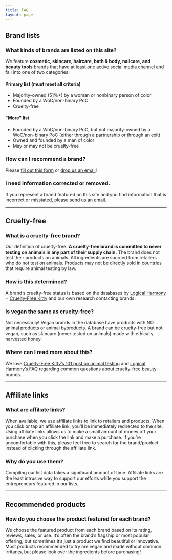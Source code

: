 ```yaml
---
title: FAQ
layout: page
---
```


## Brand lists

### What kinds of brands are listed on this site?
We feature **cosmetic, skincare, haircare, bath & body, nailcare, and beauty tools** brands that have at least one active social media channel and fall into one of two categories:

#### Primary list (must meet all criteria)
* Majority-owned (51%+) by a woman or nonbinary person of color
* Founded by a WoC/non-binary PoC
* Cruelty-free

#### "More" list
* Founded by a WoC/non-binary PoC, but not majority-owned by a WoC/non-binary PoC (either through a partnership or through an exit)
* Owned and founded by a man of color
* May or may not be cruelty-free

### How can I recommend a brand?
Please [fill out this form](https://goo.gl/forms/JaJgloVDdTACgWXV2) or [drop us an email](mailto:submit@beautyundercapitalism.com)!

### I need information corrected or removed.
If you represent a brand featured on this site and you find information that is incorrect or misstated, please <a href="mailto:problem@beautyundercapitalism.com">send us an email</a>.

---

## Cruelty-free

### What is a cruelty-free brand?
Our definition of cruelty-free: **A cruelty-free brand is committed to never testing on animals in any part of their supply chain.** The brand does not test their products on animals. All ingredients are sourced from retailers who do not test on animals. Products may not be directly sold in countries that require animal testing by law.

### How is this determined?
A brand’s cruelty-free status is based on the databases by [Logical Harmony](http://logicalharmony.net/cruelty-free-vegan-brand-list) + [Cruelty-Free Kitty](https://www.crueltyfreekitty.com/) and our own research contacting brands.

### Is vegan the same as cruelty-free?
Not necessarily! Vegan brands in the database have products with NO animal products or animal byproducts. A brand can be cruelty-free but not vegan, such as skincare (never tested on animals) made with ethically harvested honey.

### Where can I read more about this?
We love [Cruelty-Free Kitty’s 101 post on animal testing](https://www.crueltyfreekitty.com/cruelty-free-101/the-revolution/) and [Logical Harmony’s FAQ](https://logicalharmony.net/faq/) regarding common questions about cruelty-free beauty brands.

---

## Affiliate links

### What are affiliate links?
When available, we use affiliate links to link to retailers and products. When you click or tap an affiliate link, you’ll be immediately redirected to the site. Using affiliate links allows us to make a small amount of money off your purchase when you click the link and make a purchase. If you’re uncomfortable with this, please feel free to search for the brand/product instead of clicking through the affiliate link.

### Why do you use them?
Compiling our list data takes a significant amount of time. Affiliate links are the least intrusive way to support our efforts while you support the entrepreneurs featured in our lists.

---

## Recommended products

### How do you choose the product featured for each brand?
We choose the featured product from each brand based on its rating, reviews, sales, or use. It’s often the brand’s flagship or most popular offering, but sometimes it’s just a product we find beautiful or innovative. Most products recommended to try are vegan and made without common irritants, but please look over the ingredients before purchasing!
